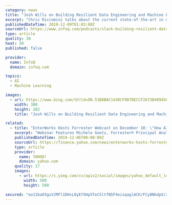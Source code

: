 ```yaml
---
category: news
title: "Josh Wills on Building Resilient Data Engineering and Machine Learning Products at Slack"
excerpt: "Chris Riccomini talks about the current state-of-the-art in data pipelines and data warehousing, and shares some of the solutions to current problems dealing with data streaming and warehousing."
publishedDateTime: 2019-12-09T01:03:00Z
sourceUrl: https://www.infoq.com/podcasts/slack-building-resilient-data-engineering/
type: article
quality: 30
heat: 30
published: false

provider:
  name: InfoQ
  domain: infoq.com

topics:
  - AI
  - Machine Learning

images:
  - url: https://www.bing.com/th?id=ON.51B8BAC1430CF9B7BECCF2673B409450
    width: 300
    height: 282
    title: "Josh Wills on Building Resilient Data Engineering and Machine Learning Products at Slack"

related:
  - title: "EnterWorks Hosts Forrester Webcast on December 10: \"How AI, Machine Learning and Data Strategy Can Enable Compelling New Products & Experiences\""
    excerpt: "Webinar Features Michele Goetz, Forrester® Principal Analyst, Discussing How Deploying AI and Machine Learning Depends on Effective Master Data and its Proper Governance STERLING, Va., Dec. 5, 2019 /PRNewswire-PRWeb/ -- EnterWorks, a leading provider of Master Data Management (MDM) and Product Information Management (PIM) solutions ..."
    publishedDateTime: 2019-12-06T00:08:00Z
    sourceUrl: https://finance.yahoo.com/news/enterworks-hosts-forrester-webcast-december-135500394.html
    type: article
    provider:
      name: YAHOO!
      domain: yahoo.com
    quality: 17
    images:
      - url: https://s.yimg.com/cv/apiv2/social/images/yahoo_default_logo.png
        width: 500
        height: 500

secured: "oo11baO3gsVJMFl1DHsL0yEY5Hp5TeCSltfN5F4eisqaglACK/FCy8NkdpX/zPAlKi9ktXtPWNqOst2SJIWhDdkEC+K9i0UfEgF76I6mbC6d1Nrbve8YLg3uUZPD1h4Cu2A0XlvYADaNySo4A2A5ELHcmv6SfP8NTXu4FrD6U4DTuQuFR9lvabAv7cVxb2A76KdS9WZifk4FcdwMqsiy8LNk6xRy1+vRJfCmjSw9YFVr2x+HcxafvlkhgA2wboUTu2sSs2GhtlektzKatxMnOg==;p9FEoJfrLTi5aFZ9jBH/NA=="
---
```


